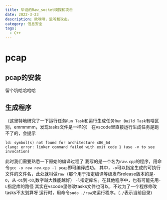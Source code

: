 ```yaml
---
title: 毕设的Raw_socket嗅探和攻击
date: 2022-3-23
description: 欸嘿嘿，监听和攻击。
category: 信息安全
tags:
  - C++
---
```

# pcap
## pcap的安装
留个坑哈哈哈哈
## 生成程序
（这里特地研究了一下运行任务`Run Task`和运行生成任务`Run Build Task`有啥区别，emmmmm，发现tasks文件是一样的）
在vscode里直接运行生成任务是跑不了的，会提示
```
ld: symbol(s) not found for architecture x86_64
clang: error: linker command failed with exit code 1 (use -v to see invocation)
```
此时我们需要熟悉一下原始的编译过程了
我写的是一个名为`raw.cpp`的程序，用命令`gcc -o raw raw.cpp -l pcap`即可编译成功。
其中，`-o`可以指定生成的可执行文件的文件名，此处就叫做`raw`（那个用于指定编译等级发布release版本的是`-O`，从`-O1`到`-O3`,数字越大性能越好）
`-l`指定库名。在其他程序中，也有可能先用`-L`指定库的路径
其实在vscode里修改tasks文件也可以，不过为了一个程序修改tasks不太划算呀
运行时，用命令`sudo ./raw`来运行程序。(`./`表示当前目录)